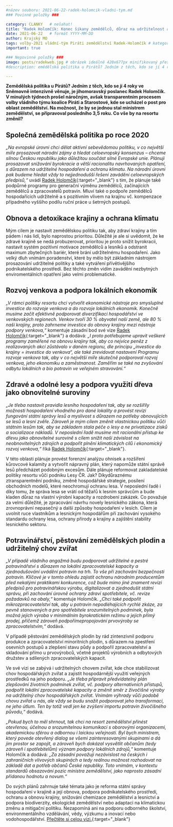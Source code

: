 ```yaml
---
#název souboru: 2021-06-22-radek-holomcik-vladni-tym.md
### Povinné položky ###

category: CLANKY   # nešahat!
title: "Radek Holomčík: Konec šikany zemědělců, důraz na udržitelnost a podpora venkova"
date: 2021-06-22   # formát YYYY-MM-DD
author: Krajský MO
tags: volby-2021 vládní-tým Piráti zemědělství Radek-Holomčík # kategorie odděleny mezerami, např. volby zemědělství životní-prostředí piráti (viz https://jihomoravsky.pirati.cz/tags/)
important: true

### Nepovinné položky ###
image: posts/radekweb.jpg # obrázek ideálně 420x677px minifikovaný přes https://tinypng.com/
#description: emědělská politika u Pirátů? Jedním z těch, kdo se jí 4 roky ve Sněmovně intenzivně věnuje, je jihomoravský poslanec Radek Holomčík. V minulých týdnech prošel náročným, avšak transparentním procesem volby vládního týmu koalice Piráti a Starostové, kde se ucházel o post pro oblast zemědělství. Na možnost, že by se jednou stal  ministrem zemědělství, se připravoval posledního 3,5 roku. Co vše by na resortu změnil?

---
```

**Zemědělská politika u Pirátů? Jedním z těch, kdo se jí 4 roky ve Sněmovně intenzivně věnuje, je jihomoravský poslanec Radek Holomčík. V minulých týdnech prošel náročným, avšak transparentním procesem volby vládního týmu koalice Piráti a Starostové, kde se ucházel o post pro oblast zemědělství. Na možnost, že by se jednou stal  ministrem zemědělství, se připravoval posledního 3,5 roku. Co vše by na resortu změnil?** 

## Společná zemědělská politika po roce 2020

*„Na evropské úrovni chci dělat aktivní sebevědomou politiku, v co největší míře prosazovat národní zájmy a hledat celoevropský konsenzus – chceme silnou Českou republiku jako důležitou součást silné Evropské unie. Plánuji prosazovat snižování byrokracie a větší racionalitu navrhovaných opatření, s důrazem na udržitelné hospodaření a ochranu klimatu. Na národní úrovni pak budeme hledat vždy to nejjednodušší řešení zavádění  celoevropských předpisů,“* uvádí [Radek Holomčík](https://www.piratiastarostove.cz/kandidati/mgr-radek-holomcik/){:target="_blank"} s tím, že plánuje také podpůrné programy pro generační výměnu zemědělců, začínajících zemědělců a zpracovatelů potravin. Mluví také  o podpoře zemědělců hospodařících udržitelně a s pozitivním vlivem na krajinu vč. kompenzace případného vyššího podílu ruční práce u šetrných postupů.

## Obnova a detoxikace krajiny a ochrana klimatu

Mým cílem je nastavit zemědělskou politiku tak, aby zdraví krajiny a tím pádem i nás lidí, bylo naprostou prioritou. Důležité je ale si uvědomit, že ke zdravé krajině se nedá probuzerovat, prioritou je proto snížit byrokracii, nastavit systém pozitivní motivace zemědělců a lesníků a odstranit maximum zbytečných bariér, které brání udržitelnému hospodaření. Jako velký dluh vnímám poradenství, které by mělo být základním nástrojem prosazování udržitelné politiky a také vytváření přívětivějšího podnikatelského prostředí. Bez těchto změn vidím zavádění nezbytných enviromentálních opatření jako velmi problematické.


## Rozvoj venkova a podpora lokálních ekonomik

*„V rámci politiky resortu chci vytvořit ekonomické nástroje pro smysluplné investice do rozvoje venkova a do rozvoje lokálních ekonomik. Konečně musíme začít efektivně podporovat diverzifikaci hospodářství ve venkovských regionech. Venkov tvoří 30 % obyvatel naší země, ale 80 % naší krajiny, proto zahrneme investice do obnovy krajiny mezi nástroje podpory venkova,“* komentuje zásadní bod své vize [Radek Holomčík](https://www.piratiastarostove.cz/kandidati/mgr-radek-holomcik/){:target="_blank"} a dodává: *„I proto potřebujeme  upravit veškeré programy zaměřené na obnovu krajiny tak, aby co nejvíce peněz z realizovaných akcí zůstávalo v daném regionu, dle principu „investice do krajiny = investice do venkova“, ale také zrevidovat nastavení Programu rozvoje venkova tak, aby v co největší míře skutečně podporoval rozvoj venkova, jeho ekonomiku a zaměstnanost. Zaměřím se také na zvyšování odbytu lokálních a bio potravin ve veřejném stravování.“*


## Zdravé a odolné lesy a podpora využití dřeva jako obnovitelné suroviny

*„Je třeba nastavit pravidla lesního hospodaření tak, aby se rozšířily možnosti hospodaření vhodného pro dané lokality a provést revizi fungování státní správy lesů a myslivost s důrazem na potřeby obnovujících se lesů a lesní zvěře. Zároveň je mým cílem změnit vlastnickou politiku vůči státním lesům tak, aby se základem stala péče o lesy a ne privatizace zisků a socializace nákladů. V neposlední řadě musíme mít  racionální přístup ke dřevu jako obnovitelné surovině s cílem snížit naši závislost na neobnovitelných zdrojích a podpořit plnění klimatických cílů i ekonomický rozvoj venkova,“* říká [Radek Holomčík](https://www.piratiastarostove.cz/kandidati/mgr-radek-holomcik/){:target="_blank"}. 

V této oblasti plánuje provést forenzní analýzu ohnisek a rozšíření kůrovcové kalamity a vytvořit nápravný plán, který napomůže státní správě lesů předcházet podobným excesům. Dále plánuje reformovat zakladatelské politiky resortu vůči podniku Lesy ČR. Jak? Díkydůraznému ztransparentnění podniku, změně hospodářské strategie, posílení obchodních modelů, které neochromují ochranu lesa. V neposlední řadě i díky tomu, že správa lesa se vrátí od těžařů k lesním správcům a bude kladen důraz na vlastní výrobní kapacity a rozdrobení zakázek. Co považuje za velmi důležité, je zpracování návrhu novely lesnického zákona, která zrovnoprávní nepasečný a další způsoby hospodaření v lesích. Cílem je uvolnit ruce vlastníkům a lesnickým hospodářům při zachování vysokého standardu ochrany lesa, ochrany přírody a krajiny a zajištění stability lesnického sektoru. 

## Potravinářství, pěstování zemědělských plodin a udržitelný chov zvířat

*„V případě vládního angažmá budu podporovat udržitelné a pestré potravinářství s důrazem na lokální zpracovatelské kapacity a zjednodušování uvádění potravin na trh. To vše při zachování bezpečnosti potravin.  Klíčové je v tomto ohledu zajistit ochranu národním producentům před nekalými praktikami konkurence, což bude mimo jiné znament revizi předpisů pro potravinářskou výrobu, digitalizovat a zjednodušit státní správu, při zachování úrovně ochrany zdraví spotřebitele, vč. revize požadavků na obaly,“* komentuje Holomčík. *„Chci také podpořit mikrozpracovatelství tak, aby u potravin nepodléhajících rychlé zkáze, za pevně stanovených a pro spotřebitele srozumitelných podmínek, byla možná jejich výroba v minimálním byrokratickém režimu a jejich přímý prodej, přičemž zároveň podpořímepropojování prvovýroby se zpracovatelstvím,“* dodává. 

V případě pěstování zemědělských plodin by rád zintenzivnil podporu produkce a zpracovatelství minoritních plodin, s důrazem na zpestření osevních postupů a zlepšení stavu půdy a podpořil zpracovatelství a skladování přímo u prvovýrobců, včetně projektů výrobních a odbytových družstev a sdílených zpracovatelských kapacit.

Ve své vizi se zabývá i udržitelných chovem zvířat, kde chce stabilizovat chov hospodářských zvířat a zajistit hospodárnější využití veřejných prostředků na jeho podporu. *„Je třeba připravit předvídatelný plán zlepšování životních podmínek zvířat, vč. podpory alternativních přístupů, podpořit lokální zpracovatelské kapacity a změnit směr z živočišné výroby na udržitelný chov hospodářských zvířat. Vnímám výhrady vůči podobě chovu zvířat u nás, ale vždy se budu snažit podporovat jeho transformaci, ne jeho útlum. Ten by totiž vedl jen ke zvýšení importu potravin živočišného původu,“* dodává.

*„Pokud bych to měl shrnout, tak chci na resort zemědělství přinést otevřenou, účelnou a srozumitelnou komunikaci s oborovými organizacemi, akademickou sférou a odbornou i laickou veřejností. Byl bych ministrem, který povede otevřený dialog se všemi zainteresovanými skupinami a dá jim prostor se zapojit, a zároveň bych dokázal vysvětlit občanům (tedy zároveň i spotřebitelům) význam podpory lokálních zdrojů,“* komentuje Holomčík a dodává: *„Za zásadní považuji nezávislost na českých i zahraničních vlivových skupinách a tedy reálnou možnost rozhodovat na základě dat a potřeb občanů České republiky. Toto vnímám, v kontextu standardů obsazování pozic ministra zemědělství, jako naprosto zásadní přidanou hodnotu a novum.“*

Do svých plánů zahrnuje také témata jako je reforma státní správy hospodaření v krajině a její obnova, podpora podnikatelského prostředí, ochranu a obnovu krajiny, snižování chemizace zemědělství a lesnictví a podpora biodiverzity, ekologické zemědělství nebo adaptaci na klimatickou změnu a mitigační politiku. Nezapomíná ani na podporu odborného školství, environmentálního vzdělávání, vědy, výzkumu a inovací nebo vodohospodářství. [Přečtěte si celou vizi.](https://mrak.pirati.cz/s/GkxkQ7s6yojQW8e){:target="_blank"}

